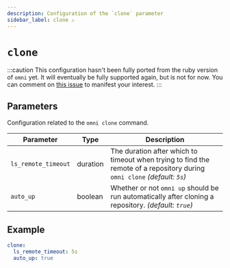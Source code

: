 ```yaml
---
description: Configuration of the `clone` parameter
sidebar_label: clone ⚠
---
```


# `clone`

:::caution
This configuration hasn't been fully ported from the ruby version of `omni` yet.
It will eventually be fully supported again, but is not for now.
You can comment on [this issue](https://github.com/XaF/omni/issues/200) to manifest your interest.
:::

## Parameters

Configuration related to the `omni clone` command.

| Parameter       | Type      | Description                                         |
|-----------------|-----------|-----------------------------------------------------|
| `ls_remote_timeout` | duration | The duration after which to timeout when trying to find the remote of a repository during `omni clone` *(default: `5s`)* |
| `auto_up` | boolean | Whether or not `omni up` should be run automatically after cloning a repository. *(default: `true`)* |

## Example

```yaml
clone:
  ls_remote_timeout: 5s
  auto_up: true
```
